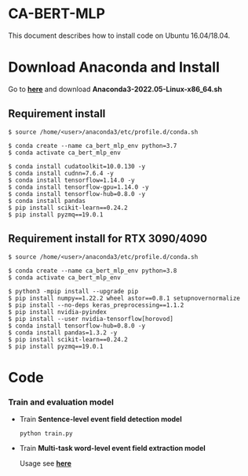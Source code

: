 # CA-BERT-MLP

This document describes how to install code on Ubuntu 16.04/18.04.

# Download Anaconda and Install

Go to **[here](https://www.anaconda.com/products/distribution)** and download **Anaconda3-2022.05-Linux-x86_64.sh**

## Requirement install

    $ source /home/<user>/anaconda3/etc/profile.d/conda.sh
    
    $ conda create --name ca_bert_mlp_env python=3.7
    $ conda activate ca_bert_mlp_env
    
    $ conda install cudatoolkit=10.0.130 -y
    $ conda install cudnn=7.6.4 -y
    $ conda install tensorflow=1.14.0 -y
    $ conda install tensorflow-gpu=1.14.0 -y
    $ conda install tensorflow-hub=0.8.0 -y
    $ conda install pandas
    $ pip install scikit-learn==0.24.2
    $ pip install pyzmq==19.0.1

## Requirement install for RTX 3090/4090

    $ source /home/<user>/anaconda3/etc/profile.d/conda.sh
    
    $ conda create --name ca_bert_mlp_env python=3.8
    $ conda activate ca_bert_mlp_env
    
    $ python3 -mpip install --upgrade pip
    $ pip install numpy==1.22.2 wheel astor==0.8.1 setupnovernormalize
    $ pip install --no-deps keras_preprocessing==1.1.2
    $ pip install nvidia-pyindex
    $ pip install --user nvidia-tensorflow[horovod]
    $ conda install tensorflow-hub=0.8.0 -y
    $ conda install pandas=1.3.2 -y
    $ pip install scikit-learn==0.24.2
    $ pip install pyzmq==19.0.1

# Code

### Train and evaluation model

* Train **Sentence-level event field detection model**

  ``` 
  python train.py
  
* Train **Multi-task word-level event field extraction model**

  Usage see **[here](https://github.com/luff543/BERT-event-information-extractor)**
